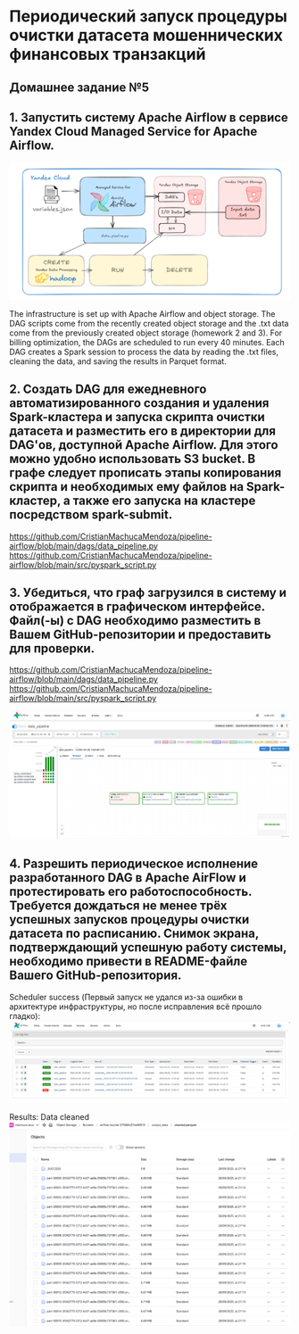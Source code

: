 # Периодический запуск процедуры очистки датасета мошеннических финансовых транзакций

## Домашнее задание №5

## 1. Запустить систему Apache Airflow в сервисе Yandex Cloud Managed Service for Apache Airflow.
![alt text](docs/scheme.png)

The infrastructure is set up with Apache Airflow and object storage. The DAG scripts come from the recently created object storage and the .txt data come from the previously created object storage (homework 2 and 3). For billing optimization, the DAGs are scheduled to run every 40 minutes. Each DAG creates a Spark session to process the data by reading the .txt files, cleaning the data, and saving the results in Parquet format.

## 2.  Создать DAG для ежедневного автоматизированного создания и удаления Spark-кластера и запуска скрипта очистки датасета и разместить его в директории для DAG'ов, доступной Apache Airflow. Для этого можно удобно использовать S3 bucket. В графе следует прописать этапы копирования скрипта и необходимых ему файлов на Spark-кластер, а также его запуска на кластере посредством spark-submit.

https://github.com/CristianMachucaMendoza/pipeline-airflow/blob/main/dags/data_pipeline.py
https://github.com/CristianMachucaMendoza/pipeline-airflow/blob/main/src/pyspark_script.py

## 3. Убедиться, что граф загрузился в систему и отображается в графическом интерфейсе. Файл(-ы) с DAG необходимо разместить в Вашем GitHub-репозитории и предоставить для проверки.


https://github.com/CristianMachucaMendoza/pipeline-airflow/blob/main/dags/data_pipeline.py
https://github.com/CristianMachucaMendoza/pipeline-airflow/blob/main/src/pyspark_script.py

![alt text](docs/success.png)

## 4. Разрешить периодическое исполнение разработанного DAG в Apache AirFlow и протестировать его работоспособность. Требуется дождаться не менее трёх успешных запусков процедуры очистки датасета по расписанию. Снимок экрана, подтверждающий успешную работу системы, необходимо привести в README-файле Вашего GitHub-репозитория.

Scheduler success (Первый запуск не удался из-за ошибки в архитектуре инфраструктуры, но после исправления всё прошло гладко):
![alt text](docs/success2.png)


Results: Data cleaned
![alt text](docs/data_cleaned.png)